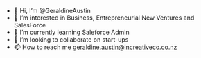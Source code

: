 - 👋 Hi, I’m @GeraldineAustin
- 👀 I’m interested in Business, Entrepreneurial New Ventures and SalesForce
- 🌱 I’m currently learning Saleforce Admin
- 💞️ I’m looking to collaborate on start-ups
- 📫 How to reach me geraldine.austin@increativeco.co.nz

<!---
GeraldineAustin/GeraldineAustin is a ✨ special ✨ repository because its `README.md` (this file) appears on your GitHub profile.
You can click the Preview link to take a look at your changes.
--->
